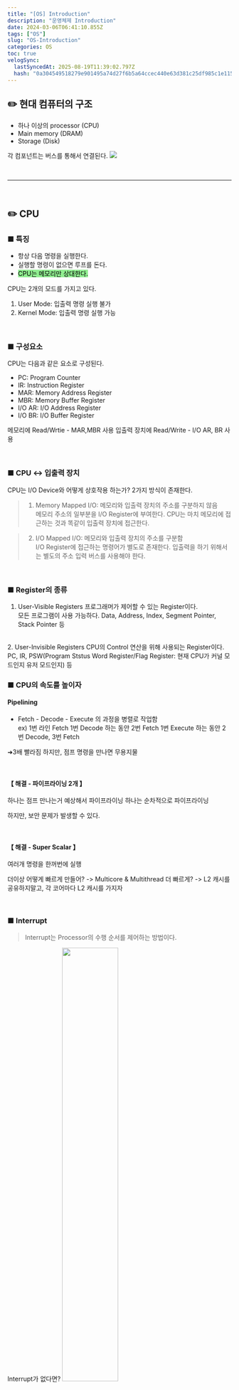 ```yaml
---
title: "[OS] Introduction"
description: "운영체제 Introduction"
date: 2024-03-06T06:41:10.855Z
tags: ["OS"]
slug: "OS-Introduction"
categories: OS
toc: true
velogSync:
  lastSyncedAt: 2025-08-19T11:39:02.797Z
  hash: "0a304549518279e901495a74d27f6b5a64ccec440e63d381c25df985c1e115d2"
---
```


## ✏️ 현대 컴퓨터의 구조

- 하나 이상의 processor (CPU)
- Main memory (DRAM)
- Storage (Disk)

각 컴포넌트는 버스를 통해서 연결된다.
![](https://velog.velcdn.com/images/jaewon-ju/post/3370a109-9a1e-4c41-8d81-89b344793f4b/image.png)

<br>

---

<br>

## ✏️ CPU

### ■ 특징

- 항상 다음 명령을 실행한다. 
- 실행할 명령이 없으면 루프를 돈다.
- <span style = "background-color: lightgreen; color:black">CPU는 메모리만 상대한다.</span>

CPU는 2개의 모드를 가지고 있다.
1. User Mode: 입출력 명령 실행 불가
2. Kernel Mode: 입출력 명령 실행 가능

<br>

### ■ 구성요소

CPU는 다음과 같은 요소로 구성된다.

- PC: Program Counter
- IR: Instruction Register
- MAR: Memory Address Register
- MBR: Memory Buffer Register
- I/O AR: I/O Address Register
- I/O BR: I/O Buffer Register

메모리에 Read/Wrtie - MAR,MBR 사용
입출력 장치에 Read/Write - I/O AR, BR 사용 

<br>

### ■ CPU ↔︎ 입출력 장치
CPU는 I/O Device와 어떻게 상호작용 하는가?
2가지 방식이 존재한다. 

> 1. Memory Mapped I/O:
메모리와 입출력 장치의 주소를 구분하지 않음<br>
메모리 주소의 일부분을 I/O Register에 부여한다.
CPU는 마치 메모리에 접근하는 것과 똑같이 입출력 장치에 접근한다.

>2. I/O Mapped I/O:
메모리와 입출력 장치의 주소를 구분함<br>
I/O Register에 접근하는 명령어가 별도로 존재한다.
입출력을 하기 위해서는 별도의 주소 입력 버스를 사용해야 한다.

<br>

### ■ Register의 종류
1. User-Visible Registers
프로그래머가 제어할 수 있는 Register이다.<br>
모든 프로그램이 사용 가능하다.
Data, Address, Index, Segment Pointer, Stack Pointer 등
<br>
2. User-Invisible Registers
CPU의 Control 연산을 위해 사용되는 Register이다.<br>
PC, IR, PSW(Program Ststus Word Register/Flag Register: 현재 CPU가 커널 모드인지 유저 모드인지) 등


<br>

### ■ CPU의 속도를 높이자

#### Pipelining

- Fetch - Decode - Execute 의 과정을 병렬로 작업함<br>
ex) 1번 라인 Fetch
1번 Decode 하는 동안 2번 Fetch
1번 Execute 하는 동안 2번 Decode, 3번 Fetch

➜3배 빨라짐
하지만, 점프 명령을 만나면 무용지물

<br>

#### 【 해결 - 파이프라이닝 2개 】

하나는 점프 만나는거 예상해서 파이프라이닝
하나는 순차적으로 파이프라이닝

하지만, 보안 문제가 발생할 수 있다.

<br>

#### 【 해결 - Super Scalar 】
여러개 명령을 한꺼번에 실행

더이상 어떻게 빠르게 만들어? -> Multicore & Multithread
더 빠르게? -> L2 캐시를 공유하지말고, 각 코어마다 L2 캐시를 가지자

<br>

### ■ Interrupt
> Interrupt는 Processor의 수행 순서를 제어하는 방법이다.

Interrupt가 없다면?
<img src = "https://velog.velcdn.com/images/jaewon-ju/post/9007b5fe-4601-41ce-a662-244c271b2444/image.png
" style = "width:50%">

1번 작업을 수행하는 도중 Write 요청 발생
➜ 4번: 입출력 실행 
➜ 대기
➜ 5번: 입출력 결과 가져오기
➜ 다시 2번 작업을 수행하러 옴
  
매우 비효율적이다!!
  
<br>

Interrupt를 사용한다면
<img src = "https://velog.velcdn.com/images/jaewon-ju/post/ef3b7163-274a-40e7-afa4-61580f9e37b8/image.png
" style = "width:50%;">
1번 작업을 수행하는 도중 Write 요청 발생
➜ 자기 자신에게 Interrupt 걸음
➜ 4번: 입출력 실행 
➜ 다시 2번 작업을 수행하러 옴
➜ 5번: 입출력 결과 가져오기
➜ 2번 작업 마무리

대기 시간이 없어졌다.
  
<br>

> OS에는 Interrupt Handler가 존재한다.

CPU가 User Program을 실행하는 중에 Interrupts 발생 (ex 키보드 인터럽트)
하고 있던 명령(i)을 마친 뒤에, Interrupt Handler로 점프 후 처리
다시 다음 명령(i+1)으로 점프 한 뒤에 계속하기

- Programmed I/O
처리가 끝날 때까지 CPU가 기다림

- Interrupt-driven I/O 
인터럽트가 걸리면 실행 한 뒤에 다시 자기 할 일 함.
실행이 끝났다는 인터럽트가 걸리면 결과물만 가져옴

Interrupt의 실행 주체는 OS가 아니다.
운영체제는 코드 데이터를 빌려주는 것 뿐이다.
주체는 프로세스이다.

이러한 하드웨어를 사람이 직접 관리할 수 없으므로 OS(Operating System)가 대신 관리한다.

운영체제는 하드웨어를 감싸고 있다.
마우스로 앱을 클릭하는 것은 운영체제가 처리하지 않는다.
응용 프로그램인 GUI가 처리하는 것이다.
GUI가 System call 형태로 운영체제에게 부탁을 하면 운영체제가 프로그램을 실행시켜준다.


<br>

---

<br>

## ✏️ Memory
### ■ 특징

- CPU 보다는 느리지만, DISK보다는 빠르다.
- <span style = "color:red">바이트</span> 단위로 입출력한다.
- 전기가 나가면 정보가 없어진다. (휘발성)

<br>

### ■ Memory의 종류

| 휘발성 Memory | 비 휘발성 Memory |
| - | - |
| DRAM(Main Memory) | Magnetic Disk |
| CPU 내부의 Register | Magnetic Tape |
| CPU 내부의 Cache |  |

<br>

### ■ Cache Memory
앞서 말했듯이, <span style = "background-color: lightgreen; color:black">CPU는 Main Memory만 상대한다.</span>
CPU는 Main Memory보다 훨씬 빠르다.
둘의 속도 차이를 어떻게 극복할 수 있을까?
➜ CPU 칩 안에서 Cache  Memory를 사용하자.

<br>

Cache는 다음과 같이 구성된다.
![](https://velog.velcdn.com/images/jaewon-ju/post/1240f96b-e48a-424c-b4a5-cfcc30e38f82/image.png)

#### Cache의 고려사항
생각보다 Overhead가 크다.
- Size
- 언제 넣을 것인가?
- 어디에 넣을 것인가?
- Cache가 꽉차면 어떤 데이터를 대체할 것인가?
- 언제 Main Memory에 적을 것인가? (Write, Write Back)

<br>

#### Cache Memory의 동작 방식
>Cache Memory를 탐색해서 있으면 가져오고, 없으면 DRAM에서 가져오자.<br>
ex) 데이터 A (주소 3번)를 가져오고 싶다.<br>
1. Cache Mememory 체크 (없음)
2. Main Memory의 3번 주위를 블록 단위로 가져와서 Cache에 넣음

<br>

#### Cache Memory를 탐색하는 방법

>#### 1. Fully Associative Mapping - 비교회로 n개
Main Memory에서 복사한 데이터 블록이 Cache의 어디에나 들어갈 수 있음
#### ► 탐색 - 데이터 A (Memory Address: 00770)
모든 Tag를 다 비교해서 데이터를 찾아낸다.
Tag가 n개면, n번의 탐색이 필요하다.

<br>

>#### 2. Direct Mapping - 비교회로 1개
: Main Memory에서 복사한 각 데이터 블록이 특정 Cache 라인에만 들어갈 수 있음
ex) Main Memory의 Index가 00 으로 끝나는 데이터만 Cache의 0번 라인에 복사될 수 있다.
#### ► 탐색 - 데이터 A (Memory Address: 00770)
Memory Address % 100 가 Line Index와 일치해야지 저장될 수 있다고 가정하자.
CPU가 00770을 요구하면, 70번 Line만 체크하면 된다.
1번의 탐색이 필요하다.

Direct Mapping 방식은 탐색이 빠르지만, 저장할 수 있는 데이터 수가 작다는 단점이 있다.
<br>

>#### 3. Set Associative Mapping - 비교회로 2개
: Direct Mapping 방식을 2개 겹침
#### ► 탐색 - 데이터 A (Memory Address: 00770)
Memory Address % 100 가 Line Index와 일치해야지 저장될 수 있다고 가정하자.
CPU가 00770을 요구하면, 첫번째 Cache의 70번 Line + 두번째 Cache의 70번 라인을 체크한다.
총 2번의 탐색이 필요하다.

<br>

#### Cache Memory의 hit rate
95% 이다.
Locality of Reference(특정 부분, 특정 타이밍에 가져올 확률)가 높기 때문에 상당히 높은편.

_Average Access Time = 0.95 x 0.1 + 0.05 x (0.1 + 1) = 0.15 [us]_

0.1: Cache Memory 접근 시간
1: DRAM Memory 접근 시간

<br>





<br>

---

<br>

## ✏️ Disk - HDD

### ■ 특징
- HDD(Hard Disk Drive) 는 보조기억 장치로, <span style = "color:red">섹터 단위</span>로 입출력한다.
※ 섹터를 블록 단위로 관리함
- 전기가 나가도 정보가 보존된다.
- 충격에 약함
- 원판마다 헤드가 따로 있지 않고, 헤드는 하나의 봉으로 고정되어있음

<br>

---

<br>

## ✏️ 운영체제란 무엇인가?
> 운영체제는 위의 컴퓨터 구성요소들을 관리하는 시스템 소프트웨어이다.

- 응용 프로그램에게 <span style = "color:red">시스템 서비스</span>를 제공하기 위해 존재한다.
- 리소스 매니저의 역할도 한다.


<br>

### ■ 리소스 관리

1. CPU 관리: 여러 프로그램을 동시에 실행할 수 있도록 도와준다.
(실제로는 매우 빠른 시간동안 번갈아가면서 하나씩 실행)

2. Memory 관리: 메모리를 보호한다.
3. 입출력 장치 관리
4. Disk 관리

운영체제는 multiplexing으로 이러한 기능을 지원한다.

시간 단위 multiplexing: 프로그램 동시 실행
공간 단위 multiplexing: 공유 메모리 공간 관리

<br>

### ■ OS의 진실
운영체제는 특별한 장치가 아니다!
운영체제는 코드, 데이터, 힙, 스택으로 구성된 소프트웨어일 뿐이다.

>프로그램을 실행시키면, 프로그램의 코드 데이터 힙 스택이 메모리에 저장된다.
그 위에 운영체제의 코드 데이터 힙 스택이 저장된다.
Interrupt가 걸리면 User Program에서 OS의 코드로 점프해서 인터럽트를 처리한다.

결국, 운영체제의 코드를 실행하는 것은 <span style = "color:red">USER PROGRAM 자기 자신이다!!</span>



<br>

---

<br>

## ✏️ 운영체제의 발전

1945~1955: Vacuum Tubes (진공관)
~65: 트랜지스터 & Batch System (고전 운영체제1)
~80: IC & Multiprogramming (고전 운영체제2)
~Present: PC


### ■ 고전 운영체제

#### 1. Batch System<br>
Batch System은 정해진 Program을 순차적으로 실행하는 시스템이다.
펀칭 카드(job Control 역할)를 끼워넣으면, OS가 해당 프로그램을 실행한다.<br>
⚠️ 하나의 작업이 끝날 때 까지 다른 작업을 할 수 없다!

#### 2. MultiProgramming
MultiProgramming이란 여러 개의 프로그램이 동시에 메모리에 로드되어 실행되는 방식이다.<br> 실제로 여러 프로그램을 동시에 실행하는 것이 아니라, 매우 빠른 속도로 번갈아가며 실행하는 것이다.






<br>

---

<br>

Stack Pointer란 무엇인가?
시스템 콜과 인터럽트의 차이점은 무엇인가?
